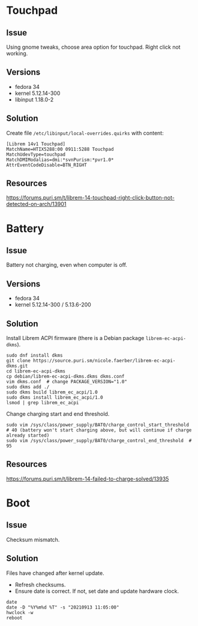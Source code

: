 # Touchpad

## Issue

Using gnome tweaks, choose area option for touchpad. Right click not working.

## Versions

- fedora 34
- kernel 5.12.14-300
- libinput 1.18.0-2

## Solution

Create file `/etc/libinput/local-overrides.quirks` with content:
```
[Librem 14v1 Touchpad]
MatchName=HTIX5288:00 0911:5288 Touchpad
MatchUdevType=touchpad
MatchDMIModalias=dmi:*svnPurism:*pvr1.0*
AttrEventCodeDisable=BTN_RIGHT
```

## Resources

https://forums.puri.sm/t/librem-14-touchpad-right-click-button-not-detected-on-arch/13901

# Battery

## Issue

Battery not charging, even when computer is off.

## Versions

- fedora 34
- kernel 5.12.14-300 / 5.13.6-200

## Solution

Install Librem ACPI firmware (there is a Debian package `librem-ec-acpi-dkms`).

```
sudo dnf install dkms
git clone https://source.puri.sm/nicole.faerber/librem-ec-acpi-dkms.git
cd librem-ec-acpi-dkms
cp debian/librem-ec-acpi-dkms.dkms dkms.conf
vim dkms.conf  # change PACKAGE_VERSION="1.0"
sudo dkms add ./
sudo dkms build librem_ec_acpi/1.0
sudo dkms install librem_ec_acpi/1.0
lsmod | grep librem_ec_acpi
```

Change charging start and end threshold.

```
sudo vim /sys/class/power_supply/BAT0/charge_control_start_threshold  # 40 (battery won't start charging above, but will continue if charge already started)
sudo vim /sys/class/power_supply/BAT0/charge_control_end_threshold  # 95
```

## Resources

https://forums.puri.sm/t/librem-14-failed-to-charge-solved/13935

# Boot

## Issue

Checksum mismatch.

## Solution

Files have changed after kernel update.
- Refresh checksums.
- Ensure date is correct. If not, set date and update hardware clock.

```
date
date -D "%Y%m%d %T" -s "20210913 11:05:00"
hwclock -w
reboot
```
